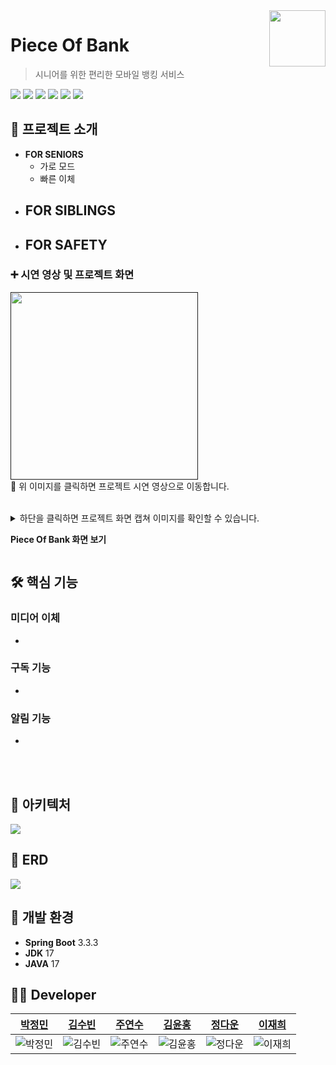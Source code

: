 <a href="https://lab.ssafy.com/s11-fintech-finance-sub1/S11P21A703/">
    <img src="https://github.com/user-attachments/assets/17efb099-2121-4ef5-beae-49ea84f7b278" align="right" height="90" />
</a>


# Piece Of Bank
> 시니어를 위한 편리한 모바일 뱅킹 서비스

  <img src="https://img.shields.io/badge/SpringBoot-6DB33F?style=flat&logo=Spring&logoColor=white"/>  <img src="https://img.shields.io/badge/MySQL-4479A1?style=flat&logo=mysql&logoColor=white"/>
  <img src="https://img.shields.io/badge/React_Native-61DAFB?style=flat&logo=react&logoColor=white"/> <img src="https://img.shields.io/badge/TypeScript-3178C6?style=flat&logo=typescript&logoColor=white"/>
<img src="https://img.shields.io/badge/Firebase-FFCA28?style=flat&logo=firebase&logoColor=white"/>
<img src="https://img.shields.io/badge/Docker-2496ED?style=flat&logo=docker&logoColor=white"/>




## 📢 프로젝트 소개
- **FOR SENIORS**
    - 가로 모드
    - 빠른 이체
- **FOR SIBLINGS**
    - 
- **FOR SAFETY**
    - 

### ➕ 시연 영상 및 프로젝트 화면
<a href=""> <img src="" height="300"/> </a> <br>
🔺 위 이미지를 클릭하면 프로젝트 시연 영상으로 이동합니다.
<br><br>
<details> 
<summary> 하단을 클릭하면 프로젝트 화면 캡쳐 이미지를 확인할 수 있습니다.
    
 **Piece Of Bank 화면 보기**
</summary>


</details>

## 🛠 핵심 기능
### 미디어 이체
- 


### 구독 기능
- 

### 알림 기능
- 
<br><br>

## 📝 아키텍처
<img src="https://github.com/user-attachments/assets/1a0997e1-31f6-4f2b-8f0f-96acee0d11e4"/>

## 🔑 ERD
<img src="https://github.com/user-attachments/assets/10012e4d-30f9-4eac-ac77-63b76791d8bc"/>

## 📌 개발 환경
- **Spring Boot**  3.3.3
- **JDK**   17
- **JAVA**  17

## 👩‍💻 Developer
|                                 <a href="https://github.com/inmyownway">박정민</a>                                |                                                      <a href="https://github.com/ksb3458">김수빈</a>                                                       |                                                      <a href="https://github.com/jooys130">주연수</a>                                                       | <a href="https://github.com/chelsea7023">김윤홍</a>                                |                                                      <a href="https://github.com/wjdek88">정다운</a>                                                       |                                                      <a href="https://github.com/hee010929">이재희</a>                                                       |
| :--------------------------------------------------------------------: | :---------------------------------------------------------------------------------------------------------------: | :---------------------------------------------------------------------------------------------------------------: | :---------------------------------------------------------------------------------------------------------------: | :---------------------------------------------------------------------------------------------------------------: | :---------------------------------------------------------------------------------------------------------------: |
| ![박정민](https://avatars.githubusercontent.com/u/90558247?v=4) | ![김수빈](https://avatars.githubusercontent.com/u/86918962?v=4) | ![주연수](https://avatars.githubusercontent.com/u/56713700?v=4) | ![김윤홍](https://avatars.githubusercontent.com/u/156149302?v=4) | ![정다운](https://secure.gravatar.com/avatar/61c7596c4a06076…21d8618b6ad2fb9d38ed1cd0a15676d?s=384&d=identicon) | ![이재희](https://secure.gravatar.com/avatar/60e4edc68a96ae2…99fb225e059503bc85a75f3b8914e37?s=384&d=identicon) |

